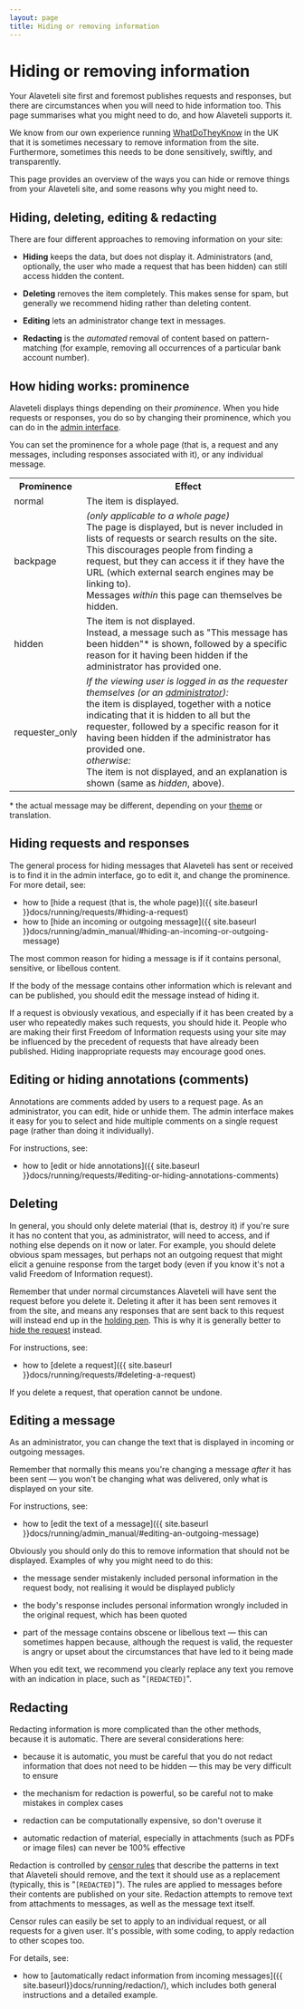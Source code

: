 ```yaml
---
layout: page
title: Hiding or removing information
---
```


# Hiding or removing information

<p class="lead">
  Your Alaveteli site first and foremost publishes requests and responses,
  but there are circumstances when you will need to hide information too.
  This page summarises what you might need to do, and how Alaveteli
  supports it.
</p>

We know from our own experience running
<a href="{{ site.baseurl }}docs/glossary/#wdtk" class="glossary__link">WhatDoTheyKnow</a>
in the UK that it is sometimes necessary to remove information from the site.
Furthermore, sometimes this needs to be done sensitively, swiftly, and
transparently.

This page provides an overview of the ways you can hide or remove things from
your Alaveteli site, and some reasons why you might need to.

## Hiding, deleting, editing & redacting

There are four different approaches to removing information on your site:

* **Hiding** keeps the data, but does not display it. Administrators (and,
  optionally, the user who made a request that has been hidden) can still
  access hidden the content.

* **Deleting** removes the item completely. This makes sense for spam, but
  generally we recommend hiding rather than deleting content.

* **Editing** lets an administrator change text in messages.

* **Redacting** is the _automated_ removal of content based on pattern-matching
  (for example, removing all occurrences of a particular bank account number).


## How hiding works: prominence

Alaveteli displays things depending on their _prominence_. When you hide
requests or responses, you do so by changing their prominence, which you can do
in the
<a href="{{ site.baseurl }}docs/glossary/#admin" class="glossary__link">admin interface</a>.

You can set the prominence for a whole page (that is, a request and any
messages, including responses associated with it), or any individual message.

<table class="table">
  <tr>
    <th>
      Prominence
    </th>
    <th>
      Effect
    </th>
  </tr>
  <tr>
    <td>
      normal
    </td>
    <td>
      The item is displayed.
    </td>
  </tr>
  <tr>
    <td>
      backpage
    </td>
    <td>
      <em>(only applicable to a whole page)</em>
      <br>
      The page is displayed, but is never included in lists of requests or
      search results on the site.
      <br>
      This discourages people from finding a request, but they can access it if
      they have the URL (which external search engines may be linking to).
      <br>
      Messages <em>within</em> this page can themselves be hidden.
    </td>
  </tr>
  <tr>
    <td>
      hidden
    </td>
    <td>
      The item is not displayed.
      <br>
      Instead, a message such as "This message has been hidden"* is shown,
      followed by a specific reason for it having been hidden if the
      administrator has provided one.
    </td>
  </tr>
  <tr>
    <td>
      requester_only
    </td>
    <td>
      <em>
        If the viewing user is logged in as the requester themselves (or an
        <a href="{{site.baseurl}}docs/glossary/#super" class="glossary__link">administrator</a>):
      </em>
      <br>
      the item is displayed, together with a notice indicating that it is
      hidden to all but the requester, followed by a specific reason for it
      having been hidden if the administrator has provided one.
      <br>
      <em>
        otherwise:
      </em>
      <br>
      The item is not displayed, and an explanation is shown (same as
      <em>hidden</em>, above).
    </td>
  </tr>
</table>

<span>*</span> the actual message may be different, depending on your
<a href="{{site.baseurl}}docs/glossary/#theme" class="glossary__link">theme</a>
or translation.

## Hiding requests and responses

The general process for hiding messages that Alaveteli has sent or received is
to find it in the admin interface, go to edit it, and change the prominence.
For more detail, see:

* how to [hide a request (that is, the whole page)]({{ site.baseurl }}docs/running/requests/#hiding-a-request)
* how to [hide an incoming or outgoing message]({{ site.baseurl }}docs/running/admin_manual/#hiding-an-incoming-or-outgoing-message)

The most common reason for hiding a message is if it contains personal,
sensitive, or libellous content.

If the body of the message contains other information which is relevant
and can be published, you should edit the message instead of hiding it.

If a request is obviously vexatious, and especially if it has been created
by a user who repeatedly makes such requests, you should hide it. People
who are making their first Freedom of Information requests using your 
site may be influenced by the precedent of requests that have already been
published. Hiding inappropriate requests may encourage good ones.


## Editing or hiding  annotations (comments)

Annotations are comments added by users to a request page. As an administrator,
you can edit, hide or unhide them. The admin interface makes it easy for you to
select and hide multiple comments on a single request page (rather than doing
it individually).

For instructions, see:

* how to [edit or hide annotations]({{ site.baseurl }}docs/running/requests/#editing-or-hiding-annotations-comments)

## Deleting

In general, you should only delete material (that is, destroy it) if you're
sure it has no content that you, as administrator, will need to access, and
if nothing else depends on it now or later. For example, you should delete obvious
spam messages, but perhaps not an outgoing request that might elicit a genuine
response from the target body (even if you know it's not a valid Freedom of 
Information request).

<div class="attention-box info">
  Remember that under normal circumstances Alaveteli will have sent the request
  before you delete it. Deleting it after it has been sent removes it from the
  site, and means any responses that are sent back to this request will instead
  end up in the 
  <a href="{{ site.baseurl }}docs/glossary/#hoding_pen" class="glossary__link">holding pen</a>. 
  This is why it is generally better to
  <a href="{{ site.baseurl }}docs/running/requests/#hiding-a-request">hide the request</a>
  instead.
</div>

For instructions, see:

* how to [delete a request]({{ site.baseurl }}docs/running/requests/#deleting-a-request)

If you delete a request, that operation cannot be undone.

## Editing a message

As an administrator, you can change the text that is displayed in incoming or
outgoing messages.

<div class="attention-box info">
  Remember that normally this means you're changing a message <em>after</em> it
  has been sent &mdash; you won't be changing what was delivered, only what is
  displayed on your site.
</div>

For instructions, see:

* how to [edit the text of a message]({{ site.baseurl }}docs/running/admin_manual/#editing-an-outgoing-message)

Obviously you should only do this to remove information that should not be
displayed. Examples of why you might need to do this:

* the message sender mistakenly included personal information in the request body, not realising it would be displayed publicly

* the body's response includes personal information wrongly included
  in the original request, which has been quoted

* part of the message contains obscene or libellous text &mdash; this can
  sometimes happen because, although the request is valid, the requester
  is angry or upset about the circumstances that have led to it being
  made

When you edit text, we recommend you clearly replace any text you remove with
an indication in place, such as "`[REDACTED]`".


## Redacting

Redacting information is more complicated than the other methods, because it
is automatic. There are several considerations here:

* because it is automatic, you must be careful that you do not redact information
  that does not need to be hidden &mdash; this may be very difficult to ensure

* the mechanism for redaction is powerful, so be careful not to make mistakes
  in complex cases

* redaction can be computationally expensive, so don't overuse it

* automatic redaction of material, especially in attachments (such as PDFs or
  image files) can never be 100% effective

Redaction is controlled by 
<a href="{{ site.baseurl }}docs/glossary/#censor-rule" class="glossary__link">censor rules</a>
that describe the patterns in text that Alaveteli should remove, and the text
it should use as a replacement (typically, this is "`[REDACTED]`"). The rules
are applied to messages before their contents are published on your site.
Redaction attempts to remove text from attachments to messages, as well as the
message text itself.

Censor rules can easily be set to apply to an individual request, or all
requests for a given user. It's possible, with some coding, to apply redaction
to other scopes too.

For details, see:

* how to [automatically redact information from incoming messages]({{ site.baseurl}}docs/running/redaction/),
  which includes both general instructions and a detailed example.



